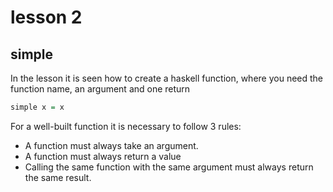# lesson 2

## simple
In the lesson it is seen how to create a haskell function, where you need the function name, an argument and one return

```haskell
simple x = x
```
For a well-built function it is necessary to follow 3 rules:

* A function must always take an argument.
* A function must always return a value
* Calling the same function with the same argument must always return the same
result.

